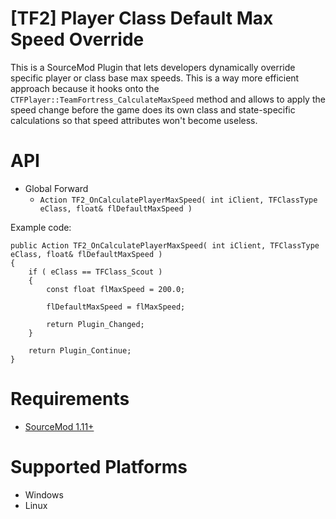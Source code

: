 # [TF2] Player Class Default Max Speed Override
This is a SourceMod Plugin that lets developers dynamically override specific player or class base max speeds. This is a way more efficient approach because it hooks onto the `CTFPlayer::TeamFortress_CalculateMaxSpeed` method and allows to apply the speed change before the game does its own class and state-specific calculations so that speed attributes won't become useless.

# API
- Global Forward
  - `Action TF2_OnCalculatePlayerMaxSpeed( int iClient, TFClassType eClass, float& flDefaultMaxSpeed )`
  
Example code:
```
public Action TF2_OnCalculatePlayerMaxSpeed( int iClient, TFClassType eClass, float& flDefaultMaxSpeed )
{
	if ( eClass == TFClass_Scout )
	{
		const float flMaxSpeed = 200.0;
		
		flDefaultMaxSpeed = flMaxSpeed;
		
		return Plugin_Changed;
	}
	
	return Plugin_Continue;
}
```

# Requirements
- [SourceMod 1.11+](https://www.sourcemod.net/downloads.php?branch=stable)

# Supported Platforms
- Windows
- Linux
